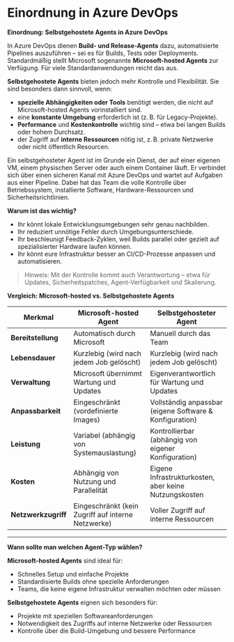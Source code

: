 # Einordnung in Azure DevOps 

**Einordnung: Selbstgehostete Agents in Azure DevOps**

In Azure DevOps dienen **Build- und Release-Agents** dazu, automatisierte Pipelines auszuführen – sei es für Builds, Tests oder Deployments. Standardmäßig stellt Microsoft sogenannte **Microsoft-hosted Agents** zur Verfügung. Für viele Standardanwendungen reicht das aus.

**Selbstgehostete Agents** bieten jedoch mehr Kontrolle und Flexibilität. Sie sind besonders dann sinnvoll, wenn:

- **spezielle Abhängigkeiten oder Tools** benötigt werden, die nicht auf Microsoft-hosted Agents vorinstalliert sind.
- eine **konstante Umgebung** erforderlich ist (z. B. für Legacy-Projekte).
- **Performance** und **Kostenkontrolle** wichtig sind – etwa bei langen Builds oder hohem Durchsatz.
- der Zugriff auf **interne Ressourcen** nötig ist, z. B. private Netzwerke oder nicht öffentlich Resourcen.

Ein selbstgehosteter Agent ist im Grunde ein Dienst, der auf einer eigenen VM, einem physischen Server oder auch einem Container läuft. Er verbindet sich über einen sicheren Kanal mit Azure DevOps und wartet auf Aufgaben aus einer Pipeline. Dabei hat das Team die volle Kontrolle über Betriebssystem, installierte Software, Hardware-Ressourcen und Sicherheitsrichtlinien.

**Warum ist das wichtig?**

- Ihr könnt lokale Entwicklungsumgebungen sehr genau nachbilden.
- Ihr reduziert unnötige Fehler durch Umgebungsunterschiede.
- Ihr beschleunigt Feedback-Zyklen, weil Builds parallel oder gezielt auf spezialisierter Hardware laufen können.
- Ihr könnt eure Infrastruktur besser an CI/CD-Prozesse anpassen und automatisieren.

> Hinweis: Mit der Kontrolle kommt auch Verantwortung – etwa für Updates, Sicherheitspatches, Agent-Verfügbarkeit und Skalierung. 

**Vergleich: Microsoft-hosted vs. Selbstgehostete Agents**

| Merkmal| Microsoft-hosted Agent| Selbstgehosteter Agent|
| -- | -- | -- |
| **Bereitstellung**| Automatisch durch Microsoft| Manuell durch das Team|
| **Lebensdauer**| Kurzlebig (wird nach jedem Job gelöscht)| Kurzlebig (wird nach jedem Job gelöscht)|
| **Verwaltung**| Microsoft übernimmt Wartung und Updates| Eigenverantwortlich für Wartung und Updates|
| **Anpassbarkeit**| Eingeschränkt (vordefinierte Images)| Vollständig anpassbar (eigene Software & Konfiguration) |
| **Leistung**| Variabel (abhängig von Systemauslastung)| Kontrollierbar (abhängig von eigener Konfiguration)|
| **Kosten**| Abhängig von Nutzung und Parallelität| Eigene Infrastrukturkosten, aber keine Nutzungskosten|                                                
| **Netzwerkzugriff** | Eingeschränkt (kein Zugriff auf interne Netzwerke) | Voller Zugriff auf interne Ressourcen|

---
**Wann sollte man welchen Agent-Typ wählen?**

**Microsoft-hosted Agents** sind ideal für:

  - Schnelles Setup und einfache Projekte
  - Standardisierte Builds ohne spezielle Anforderungen
  - Teams, die keine eigene Infrastruktur verwalten möchten oder müssen

**Selbstgehostete Agents** eignen sich besonders für:

  - Projekte mit speziellen Softwareanforderungen
  - Notwendigkeit des Zugriffs auf interne Netzwerke oder Ressourcen
  - Kontrolle über die Build-Umgebung und bessere Performance



